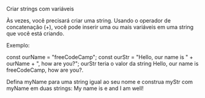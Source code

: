 Criar strings com variáveis

Às vezes, você precisará criar uma string. Usando o operador de concatenação (+), você pode inserir uma ou mais variáveis em uma string que você está criando.

Exemplo:

const ourName = "freeCodeCamp";
const ourStr = "Hello, our name is " + ourName + ", how are you?";
ourStr teria o valor da string Hello, our name is freeCodeCamp, how are you?.

Defina myName para uma string igual ao seu nome e construa myStr com myName em duas strings: My name is e and I am well!